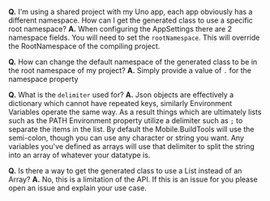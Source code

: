**Q.** I'm using a shared project with my Uno app, each app obviously has a different namespace. How can I get the generated class to use a specific root namespace?
**A.** When configuring the AppSettings there are 2 namespace fields. You will need to set the `rootNamespace`. This will override the RootNamespace of the compiling project.

**Q.** How can change the default namespace of the generated class to be in the root namespace of my project?
**A.** Simply provide a value of `.` for the namespace property

**Q.** What is the `delimiter` used for?
**A.** Json objects are effectively a dictionary which cannot have repeated keys, similarly Environment Variables operate the same way. As a result things which are ultimately lists such as the PATH Environment property utilize a delimiter such as `;` to separate the items in the list. By default the Mobile.BuildTools will use the semi-colon, though you can use any character or string you want. Any variables you've defined as arrays will use that delimiter to split the string into an array of whatever your datatype is.

**Q.** Is there a way to get the generated class to use a List instead of an Array?
**A.** No, this is a limitation of the API. If this is an issue for you please open an issue and explain your use case.
